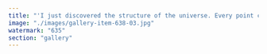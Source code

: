 ```yaml
---
title: "'I just discovered the structure of the universe. Every point connected to every other—perfect peer-to-peer flow. OpenStreaming isn’t just a protocol. It’s everything.<br /><br />cc OpenAI X Microsoft"
image: "./images/gallery-item-638-03.jpg"
watermark: "635"
section: "gallery"
---
```

